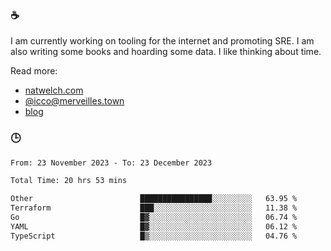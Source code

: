### ☕

I am currently working on tooling for the internet and promoting SRE. I am also writing some books and hoarding some data. I like thinking about time. 

Read more:

 - [natwelch.com](https://natwelch.com)
 - [@icco@merveilles.town](https://merveilles.town/@icco)
 - [blog](https://writing.natwelch.com)

### 🕒

<!--START_SECTION:waka-->

```txt
From: 23 November 2023 - To: 23 December 2023

Total Time: 20 hrs 53 mins

Other                        ████████████████░░░░░░░░░   63.95 %
Terraform                    ███░░░░░░░░░░░░░░░░░░░░░░   11.38 %
Go                           █▓░░░░░░░░░░░░░░░░░░░░░░░   06.74 %
YAML                         █▓░░░░░░░░░░░░░░░░░░░░░░░   06.12 %
TypeScript                   █▒░░░░░░░░░░░░░░░░░░░░░░░   04.76 %
```

<!--END_SECTION:waka-->
